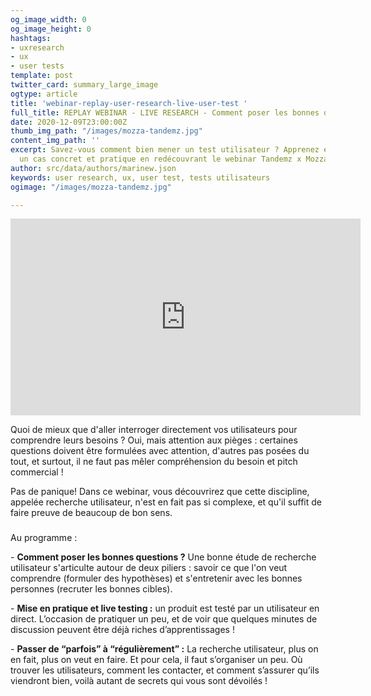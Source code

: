 ```yaml
---
og_image_width: 0
og_image_height: 0
hashtags:
- uxresearch
- ux
- user tests
template: post
twitter_card: summary_large_image
ogtype: article
title: 'webinar-replay-user-research-live-user-test '
full_title: REPLAY WEBINAR - LIVE RESEARCH - Comment poser les bonnes questions ?
date: 2020-12-09T23:00:00Z
thumb_img_path: "/images/mozza-tandemz.jpg"
content_img_path: ''
excerpt: Savez-vous comment bien mener un test utilisateur ? Apprenez en visionnant
  un cas concret et pratique en redécouvrant le webinar Tandemz x Mozza !
author: src/data/authors/marinew.json
keywords: user research, ux, user test, tests utilisateurs
ogimage: "/images/mozza-tandemz.jpg"

---
```

<iframe width="560" height="315" src="https://www.youtube.com/embed/-xXtW0QQOtI" frameborder="0" allow="accelerometer; autoplay; clipboard-write; encrypted-media; gyroscope; picture-in-picture" allowfullscreen></iframe>

Quoi de mieux que d'aller interroger directement vos utilisateurs pour comprendre leurs besoins ? Oui, mais attention aux pièges : certaines questions doivent être formulées avec attention, d'autres pas posées du tout, et surtout, il ne faut pas mêler compréhension du besoin et pitch commercial !

Pas de panique! Dans ce webinar, vous découvrirez que cette discipline, appelée recherche utilisateur, n'est en fait pas si complexe, et qu'il suffit de faire preuve de beaucoup de bon sens.

### 

Au programme :

\- **Comment poser les bonnes questions ?** Une bonne étude de recherche utilisateur s'articulte autour de deux piliers : savoir ce que l'on veut comprendre (formuler des hypothèses) et s'entretenir avec les bonnes personnes (recruter les bonnes cibles).

\- **Mise en pratique et live testing :** un produit est testé par un utilisateur en direct. L’occasion de pratiquer un peu, et de voir que quelques minutes de discussion peuvent être déjà riches d’apprentissages !

\- **Passer de “parfois” à “régulièrement” :** La recherche utilisateur, plus on en fait, plus on veut en faire. Et pour cela, il faut s’organiser un peu. Où trouver les utilisateurs, comment les contacter, et comment s’assurer qu’ils viendront bien, voilà autant de secrets qui vous sont dévoilés !